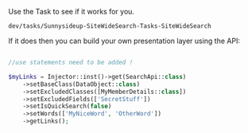 


Use the Task to see if it works for you.  

`dev/tasks/Sunnysideup-SiteWideSearch-Tasks-SiteWideSearch`

If it does then you can build your own presentation layer using the API:

```php

//use statements need to be added !

$myLinks = Injector::inst()->get(SearchApi::class)
    ->setBaseClass(DataObject::class)
    ->setExcludedClasses([MyMemberDetails::class])
    ->setExcludedFields(['SecretStuff'])
    ->setIsQuickSearch(false)
    ->setWords(['MyNiceWord', 'OtherWord'])
    ->getLinks();


```

